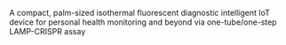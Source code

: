 

A compact, palm-sized isothermal fluorescent diagnostic intelligent IoT
device for personal health monitoring and beyond via one-tube/one-step
LAMP-CRISPR assay
